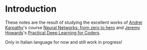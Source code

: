 # Introduction

These notes are the result of studying the excellent works of [Andrej Karpathy](https://karpathy.ai/)'s course [Neural Networks: from zero to hero](https://www.youtube.com/playlist?list=PLAqhIrjkxbuWI23v9cThsA9GvCAUhRvKZ) and [Jeremy Howards](https://course.fast.ai/#your-teacher)'s [Practical Deep Learning for Coders](https://course.fast.ai).


Only in Italian language for now and still work in progress!




